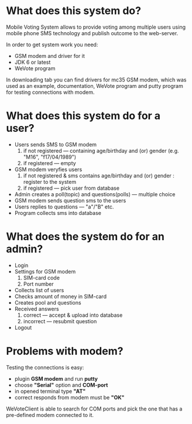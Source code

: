 # What does this system do? #
Mobile Voting System allows to provide voting among multiple users using mobile phone SMS technology and publish outcome to the web-server.

In order to get system work you need:
  * GSM modem and driver for it
  * JDK 6 or latest
  * WeVote program

In downloading tab you can find drivers for mc35 GSM modem, which was used as an example, documentation, WeVote program and putty program for testing connections with modem.

# What does this system do for a user? #
  * Users sends SMS to GSM modem
    1. if not registered — containing age/birthday and (or) gender (e.g. "M16", "f17/04/1989")
    1. if registered — empty
  * GSM modem veryfies users
    1. if not registered & sms contains age/birthday and (or) gender : register to the system
    1. if registered — pick user from database
  * Admin creates a poll(topic) and questions(polls) — multiple choice
  * GSM modem sends question sms to the users
  * Users replies to questions — "a"/"B" etc.
  * Program collects sms into database

# What does the system do for an admin? #
  * Login
  * Settings for GSM modem
    1. SIM-card code
    1. Port number
  * Collects list of users
  * Checks amount of money in SIM-card
  * Creates pool and questions
  * Received answers
    1. correct — accept & upload into database
    1. incorrect — resubmit question
  * Logout

# Problems with modem? #
Testing the connections is easy:
  * plugin **GSM modem** and run **putty**
  * choose **"Serial"** option and **COM-port**
  * in opened terminal type **"AT"**
  * correct responds from modem must be **"OK"**

WeVoteClient is able to search for COM ports and pick the one that has a pre-defined modem connected to it.